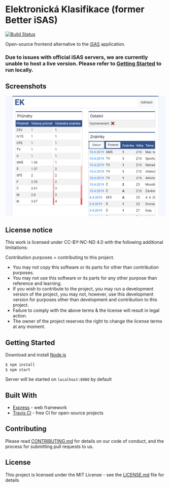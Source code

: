 # Elektronická Klasifikace (former Better iSAS)
[![Build Status](https://travis-ci.org/JouzaLoL/better-isas.svg?branch=master)](https://travis-ci.org/JouzaLoL/better-isas)

Open-source frontend alternative to the [iSAS](http://isas.gytool.cz) application.

### Due to issues with official iSAS servers, we are currently unable to host a live version. Please refer to [Getting Started](#gs) to run locally.

## Screenshots
![alt](./screenshots/1.png)
## License notice

This work is licensed under CC-BY-NC-ND 4.0 with the following additional limitations:

Contribution purposes = contributing to this project.

- You may not copy this software or its parts for other than contribution purposes.
- You may not use this software or its parts for any other purpose than reference and learning.
- If you wish to contribute to the project, you may run a development version of the project, you may not, however, use this development version for purposes other than development and contribution to this project.
- Failure to comply with the above terms & the license will result in legal action.
- The owner of the project reserves the right to change the license terms at any moment.

## Getting Started
<a name="gs"></a>
Download and install [Node.js](https://nodejs.org/en/)
```shell
$ npm install
$ npm start
```
Server will be started on `localhost:8080` by default

## Built With

* [Express](https://expressjs.com/) - web framework
* [Travis CI](https://travis-ci.org) - free CI for open-source projects

## Contributing

Please read [CONTRIBUTING.md](CONTRIBUTING.md) for details on our code of conduct, and the process for submitting pull requests to us.

## License

This project is licensed under the MIT License - see the [LICENSE.md](LICENSE.md) file for details
